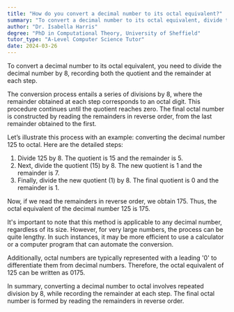 ```yaml
---
title: "How do you convert a decimal number to its octal equivalent?"
summary: "To convert a decimal number to its octal equivalent, divide the decimal number by 8 and record the remainder and quotient."
author: "Dr. Isabella Harris"
degree: "PhD in Computational Theory, University of Sheffield"
tutor_type: "A-Level Computer Science Tutor"
date: 2024-03-26
---
```


To convert a decimal number to its octal equivalent, you need to divide the decimal number by $8$, recording both the quotient and the remainder at each step.

The conversion process entails a series of divisions by $8$, where the remainder obtained at each step corresponds to an octal digit. This procedure continues until the quotient reaches zero. The final octal number is constructed by reading the remainders in reverse order, from the last remainder obtained to the first.

Let’s illustrate this process with an example: converting the decimal number $125$ to octal. Here are the detailed steps:

1. Divide $125$ by $8$. The quotient is $15$ and the remainder is $5$.
2. Next, divide the quotient ($15$) by $8$. The new quotient is $1$ and the remainder is $7$.
3. Finally, divide the new quotient ($1$) by $8$. The final quotient is $0$ and the remainder is $1$.

Now, if we read the remainders in reverse order, we obtain $175$. Thus, the octal equivalent of the decimal number $125$ is $175$.

It's important to note that this method is applicable to any decimal number, regardless of its size. However, for very large numbers, the process can be quite lengthy. In such instances, it may be more efficient to use a calculator or a computer program that can automate the conversion.

Additionally, octal numbers are typically represented with a leading '0' to differentiate them from decimal numbers. Therefore, the octal equivalent of $125$ can be written as $0175$.

In summary, converting a decimal number to octal involves repeated division by $8$, while recording the remainder at each step. The final octal number is formed by reading the remainders in reverse order.
    